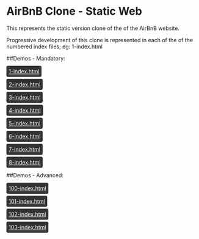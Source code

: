 # AirBnB Clone - Static Web

This represents the static version clone of the of the AirBnB website.

Progressive development of this clone is represented in each of the of the numbered
index files; eg: 1-index.html

##Demos - Mandatory:
<br/><br/>
<a style="background-color: #333; color: #fefefe; padding:6px; border-radius:4px"
      href="https://jbdanquah2.github.io/AirBnB_clone/web_static/1-index.html">1-index.html
</a>
<br><br>
<a style="background-color: #333; color: #fefefe; padding:6px; border-radius:4px"
      href="https://jbdanquah2.github.io/AirBnB_clone/web_static/2-index.html">2-index.html
</a>
<br><br>
<a style="background-color: #333; color: #fefefe; padding:6px; border-radius:4px"
      href="https://jbdanquah2.github.io/AirBnB_clone/web_static/3-index.html">3-index.html
</a>
<br><br>
<a style="background-color: #333; color: #fefefe; padding:6px; border-radius:4px"
      href="https://jbdanquah2.github.io/AirBnB_clone/web_static/4-index.html">4-index.html
</a>
<br><br>
<a style="background-color: #333; color: #fefefe; padding:6px; border-radius:4px"
      href="https://jbdanquah2.github.io/AirBnB_clone/web_static/5-index.html">5-index.html
</a>
<br><br>
<a style="background-color: #333; color: #fefefe; padding:6px; border-radius:4px"
      href="https://jbdanquah2.github.io/AirBnB_clone/web_static/6-index.html">6-index.html
</a>
<br><br>
<a style="background-color: #333; color: #fefefe; padding:6px; border-radius:4px"
      href="https://jbdanquah2.github.io/AirBnB_clone/web_static/7-index.html">7-index.html
</a>
<br><br>
<a style="background-color: #333; color: #fefefe; padding:6px; border-radius:4px"
      href="https://jbdanquah2.github.io/AirBnB_clone/web_static/8-index.html">8-index.html
</a>
<br><br>
##Demos - Advanced:
<br/><br/>
<a style="background-color: #333; color: #fefefe; padding:6px; border-radius:4px"
      href="https://jbdanquah2.github.io/AirBnB_clone/web_static/100-index.html">100-index.html
</a>
<br><br>
<a style="background-color: #333; color: #fefefe; padding:6px; border-radius:4px"
      href="https://jbdanquah2.github.io/AirBnB_clone/web_static/101-index.html">101-index.html
</a>
<br><br>
<a style="background-color: #333; color: #fefefe; padding:6px; border-radius:4px"
      href="https://jbdanquah2.github.io/AirBnB_clone/web_static/102-index.html">102-index.html
</a>
<br><br>
<a style="background-color: #333; color: #fefefe; padding:6px; border-radius:4px"
      href="https://jbdanquah2.github.io/AirBnB_clone/web_static/103-index.html">103-index.html
</a>
<br><br>
